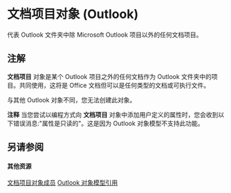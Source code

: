 
# 文档项目对象 (Outlook)

代表 Outlook 文件夹中除 Microsoft Outlook 项目以外的任何文档项目。


## 注解

 **文档项目** 对象是某个 Outlook 项目之外的任何文档作为 Outlook 文件夹中的项目。共同使用，这将是 Office 文档但可以是任何类型的文档或可执行文件。

与其他 Outlook 对象不同，您无法创建此对象。


 **注释**  当您尝试以编程方式向 **文档项目** 对象中添加用户定义的属性时，您会收到以下错误消息:"属性是只读的"。这是因为 Outlook 对象模型不支持此功能。


## 另请参阅


#### 其他资源


[文档项目对象成员](2c6d563b-39cb-9cb3-3bfe-93fe595325cf.md)
[Outlook 对象模型引用](http://msdn.microsoft.com/library/73221b13-d8d8-99b8-3394-b95dbbfd5ddc%28Office.15%29.aspx)